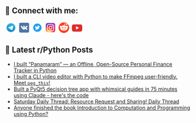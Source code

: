 ## 🔎 Connect with me:
[<img src="https://github.com/bullbesh/bullbesh/blob/main/images/Telegram.png" width="32" height="32" />](https://t.me/bullbesh)
[<img src="https://github.com/bullbesh/bullbesh/blob/main/images/VK.png" width="32" height="32" />](https://vk.com/bullbesh)
[<img src="https://github.com/bullbesh/bullbesh/blob/main/images/Twitter.png" width="32" height="32" />](https://twitter.com/bullbesh1)
[<img src="https://github.com/bullbesh/bullbesh/blob/main/images/Instagram.png" width="32" height="32" />](https://www.instagram.com/bullbesh)
[<img src="https://github.com/bullbesh/bullbesh/blob/main/images/Reddit.png" width="32" height="32" />](https://www.reddit.com/user/bullbesh)
[<img src="https://github.com/bullbesh/bullbesh/blob/main/images/YouTube.png" width="32" height="32" />](https://www.youtube.com/channel/UCtfjRs6uzgq5mfm8S06WTcg)

## 📕 Latest r/Python Posts
<!-- BLOG-POST-LIST:START -->
- [I built “Panamaram” — an Offline, Open-Source Personal Finance Tracker in Python](https://www.reddit.com/r/Python/comments/1mrq1m9/i_built_panamaram_an_offline_opensource_personal/)
- [I built a CLI video editor with Python to make FFmpeg user-friendly. Meet `peg_this`!](https://www.reddit.com/r/Python/comments/1mrp11o/i_built_a_cli_video_editor_with_python_to_make/)
- [Built a PyQt5 decision tree app with whimsical guides in 75 minutes using Claude - here&#39;s the code](https://www.reddit.com/r/Python/comments/1mrhuue/built_a_pyqt5_decision_tree_app_with_whimsical/)
- [Saturday Daily Thread: Resource Request and Sharing! Daily Thread](https://www.reddit.com/r/Python/comments/1mretmg/saturday_daily_thread_resource_request_and/)
- [Anyone finished the book Introduction to Computation and Programming using Python?](https://www.reddit.com/r/Python/comments/1mr9cub/anyone_finished_the_book_introduction_to/)
<!-- BLOG-POST-LIST:END -->

